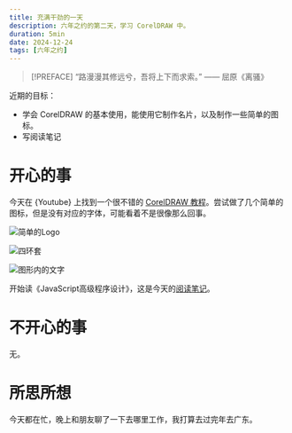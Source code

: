 ```yaml
---
title: 充满干劲的一天
description: 六年之约的第二天，学习 CorelDRAW 中。
duration: 5min
date: 2024-12-24
tags: [六年之约]
---
```


> [!PREFACE]
> “路漫漫其修远兮，吾将上下而求索。” —— 屈原《离骚》

近期的目标：
  - 学会 CorelDRAW 的基本使用，能使用它制作名片，以及制作一些简单的图标。
  - 写阅读笔记

# 开心的事

今天在 {Youtube} 上找到一个很不错的 [CorelDRAW 教程](https://www.youtube.com/watch?v=mbpoxL_kCNE&list=PLCT625VX33gRhP7OmAJoLpNTboYkMqa_F)。尝试做了几个简单的图标，但是没有对应的字体，可能看着不是很像那么回事。

![简单的Logo](/images/简单的Logo.png)

![四环套](/images/四环套.png)

<img md:max-w-xs src="/images/图形内的文字.png" alt="图形内的文字">

开始读《JavaScript高级程序设计》，这是今天的[阅读笔记](/notes/read-Professional-JavaScript-for-Web-Developers-4th-1-chapter)。

# 不开心的事

无。

# 所思所想

今天都在忙，晚上和朋友聊了一下去哪里工作，我打算去过完年去广东。
